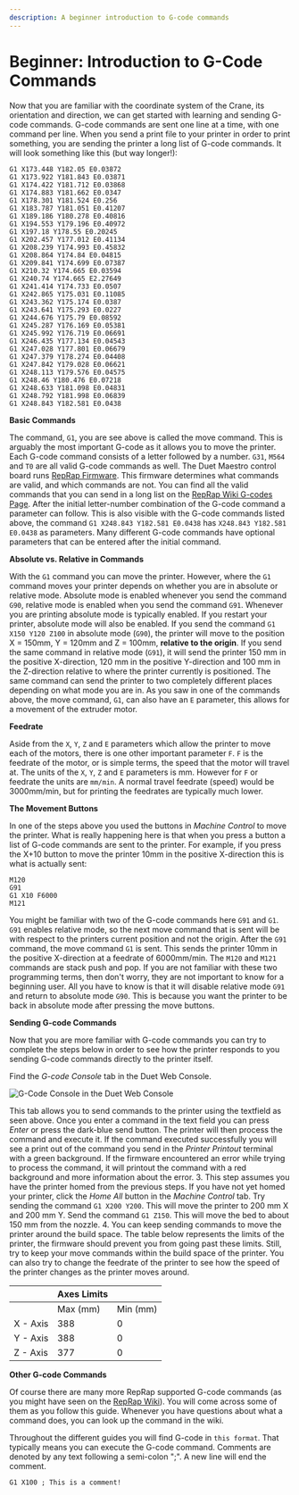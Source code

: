 ```yaml
---
description: A beginner introduction to G-code commands
---
```


# Beginner: Introduction to G-Code Commands

Now that you are familiar with the coordinate system of the Crane, its orientation and direction, we can get started with learning and sending G-code commands. G-code commands are sent one line at a time, with one command per line. When you send a print file to your printer in order to print something, you are sending the printer a long list of G-code commands. It will look something like this \(but way longer!\):

```text
G1 X173.448 Y182.05 E0.03872
G1 X173.922 Y181.843 E0.03871
G1 X174.422 Y181.712 E0.03868
G1 X174.883 Y181.662 E0.0347
G1 X178.301 Y181.524 E0.256
G1 X183.787 Y181.051 E0.41207
G1 X189.186 Y180.278 E0.40816
G1 X194.553 Y179.196 E0.40972
G1 X197.18 Y178.55 E0.20245
G1 X202.457 Y177.012 E0.41134
G1 X208.239 Y174.993 E0.45832
G1 X208.864 Y174.84 E0.04815
G1 X209.841 Y174.699 E0.07387
G1 X210.32 Y174.665 E0.03594
G1 X240.74 Y174.665 E2.27649
G1 X241.414 Y174.733 E0.0507
G1 X242.865 Y175.031 E0.11085
G1 X243.362 Y175.174 E0.0387
G1 X243.641 Y175.293 E0.0227
G1 X244.676 Y175.79 E0.08592
G1 X245.287 Y176.169 E0.05381
G1 X245.992 Y176.719 E0.06691
G1 X246.435 Y177.134 E0.04543
G1 X247.028 Y177.801 E0.06679
G1 X247.379 Y178.274 E0.04408
G1 X247.842 Y179.028 E0.06621
G1 X248.113 Y179.576 E0.04575
G1 X248.46 Y180.476 E0.07218
G1 X248.633 Y181.098 E0.04831
G1 X248.792 Y181.998 E0.06839
G1 X248.843 Y182.581 E0.0438
```

**Basic Commands**

The command, `G1`, you are see above is called the move command. This is arguably the most important G-code as it allows you to move the printer. Each G-code command consists of a letter followed by a number. `G31`, `M564` and `T0` are all valid G-code commands as well. The Duet Maestro control board runs [RepRap Firmware](https://reprap.org/wiki/RepRap_Firmware). This firmware determines what commands are valid, and which commands are not. You can find all the valid commands that you can send in a long list on the [RepRap Wiki G-codes Page](https://reprap.org/wiki/G-code). After the initial letter-number combination of the G-code command a parameter can follow. This is also visible with the G-code commands listed above, the command `G1 X248.843 Y182.581 E0.0438` has `X248.843 Y182.581 E0.0438` as parameters. Many different G-code commands have optional parameters that can be entered after the initial command.

**Absolute vs. Relative in Commands**

With the `G1` command you can move the printer. However, where the `G1` command moves your printer depends on whether you are in absolute or relative mode. Absolute mode is enabled whenever you send the command `G90`, relative mode is enabled when you send the command `G91`. Whenever you are printing absolute mode is typically enabled. If you restart your printer, absolute mode will also be enabled. If you send the command `G1 X150 Y120 Z100` in absolute mode \(`G90`\), the printer will move to the position X = 150mm, Y = 120mm and Z = 100mm, **relative to the origin**. If you send the same command in relative mode \(`G91`\), it will send the printer 150 mm in the positive X-direction, 120 mm in the positive Y-direction and 100 mm in the Z-direction relative to where the printer currently is positioned. The same command can send the printer to two completely different places depending on what mode you are in. As you saw in one of the commands above, the move command, `G1`, can also have an `E` parameter, this allows for a movement of the extruder motor.

**Feedrate**

Aside from the `X`, `Y`, `Z` and `E` parameters which allow the printer to move each of the motors, there is one other important parameter `F`. `F` is the feedrate of the motor, or is simple terms, the speed that the motor will travel at. The units of the `X`, `Y`, `Z` and `E` parameters is mm. However for `F` or feedrate the units are `mm/min`. A normal travel feedrate \(speed\) would be 3000mm/min, but for printing the feedrates are typically much lower.

**The Movement Buttons**

In one of the steps above you used the buttons in _Machine Control_ to move the printer. What is really happening here is that when you press a button a list of G-code commands are sent to the printer. For example, if you press the X+10 button to move the printer 10mm in the positive X-direction this is what is actually sent:

```text
M120
G91
G1 X10 F6000
M121
```

You might be familiar with two of the G-code commands here `G91` and `G1`. `G91` enables relative mode, so the next move command that is sent will be with respect to the printers current position and not the origin. After the `G91` command, the move command `G1` is sent. This sends the printer 10mm in the positive X-direction at a feedrate of 6000mm/min. The `M120` and `M121` commands are stack push and pop. If you are not familiar with these two programming terms, then don't worry, they are not important to know for a beginning user. All you have to know is that it will disable relative mode `G91` and return to absolute mode `G90`. This is because you want the printer to be back in absolute mode after pressing the move buttons.

**Sending G-code Commands**

Now that you are more familiar with G-code commands you can try to complete the steps below in order to see how the printer responds to you sending G-code commands directly to the printer itself.

Find the _G-code Console_ tab in the Duet Web Console.

![G-Code Console in the Duet Web Console](../.gitbook/assets/ztlrwbqq28r8id6g-howtogcode.png)

This tab allows you to send commands to the printer using the textfield as seen above. Once you enter a command in the text field you can press _Enter_ or press the dark-blue send button. The printer will then process the command and execute it. If the command executed successfully you will see a print out of the command you send in the _Printer Printout_ terminal with a green background. If the firmware encountered an error while trying to process the command, it will printout the command with a red background and more information about the error. 3. This step assumes you have the printer homed from the previous steps. If you have not yet homed your printer, click the _Home All_ button in the _Machine Control_ tab. Try sending the command `G1 X200 Y200`. This will move the printer to 200 mm X and 200 mm Y. Send the command `G1 Z150`. This will move the bed to about 150 mm from the nozzle. 4. You can keep sending commands to move the printer around the build space. The table below represents the limits of the printer, the firmware should prevent you from going past these limits. Still, try to keep your move commands within the build space of the printer. You can also try to change the feedrate of the printer to see how the speed of the printer changes as the printer moves around.

|  | Axes Limits |  |
| --- | --- | --- |
|  | Max \(mm\) | Min \(mm\) |
| X - Axis | 388 | 0 |
| Y - Axis | 388 | 0 |
| Z - Axis | 377 | 0 |

**Other G-code Commands**

Of course there are many more RepRap supported G-code commands \(as you might have seen on the [RepRap Wiki](https://reprap.org/wiki/G-code)\). You will come across some of them as you follow this guide. Whenever you have questions about what a command does, you can look up the command in the wiki.

Throughout the different guides you will find G-code in `this format`. That typically means you can execute the G-code command. Comments are denoted by any text following a semi-colon ";". A new line will end the comment.

`G1 X100 ; This is a comment!`

